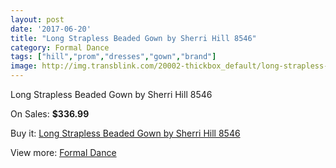 ```yaml
---
layout: post
date: '2017-06-20'
title: "Long Strapless Beaded Gown by Sherri Hill 8546"
category: Formal Dance
tags: ["hill","prom","dresses","gown","brand"]
image: http://img.transblink.com/20002-thickbox_default/long-strapless-beaded-gown-by-sherri-hill-8546.jpg
---
```

Long Strapless Beaded Gown by Sherri Hill 8546

On Sales: **$336.99**
<a href="https://www.transblink.com/en/formal-dance/6299-long-strapless-beaded-gown-by-sherri-hill-8546.html"><amp-img layout="responsive" width="600" height="600" src="//img.transblink.com/20002-thickbox_default/long-strapless-beaded-gown-by-sherri-hill-8546.jpg" alt="Long Strapless Beaded Gown by Sherri Hill 8546 0" /></a>
<a href="https://www.transblink.com/en/formal-dance/6299-long-strapless-beaded-gown-by-sherri-hill-8546.html"><amp-img layout="responsive" width="600" height="600" src="//img.transblink.com/20005-thickbox_default/long-strapless-beaded-gown-by-sherri-hill-8546.jpg" alt="Long Strapless Beaded Gown by Sherri Hill 8546 1" /></a>
<a href="https://www.transblink.com/en/formal-dance/6299-long-strapless-beaded-gown-by-sherri-hill-8546.html"><amp-img layout="responsive" width="600" height="600" src="//img.transblink.com/20004-thickbox_default/long-strapless-beaded-gown-by-sherri-hill-8546.jpg" alt="Long Strapless Beaded Gown by Sherri Hill 8546 2" /></a>
<a href="https://www.transblink.com/en/formal-dance/6299-long-strapless-beaded-gown-by-sherri-hill-8546.html"><amp-img layout="responsive" width="600" height="600" src="//img.transblink.com/20003-thickbox_default/long-strapless-beaded-gown-by-sherri-hill-8546.jpg" alt="Long Strapless Beaded Gown by Sherri Hill 8546 3" /></a>

Buy it: [Long Strapless Beaded Gown by Sherri Hill 8546](https://www.transblink.com/en/formal-dance/6299-long-strapless-beaded-gown-by-sherri-hill-8546.html "Long Strapless Beaded Gown by Sherri Hill 8546")

View more: [Formal Dance](https://www.transblink.com/en/6-formal-dance "Formal Dance")